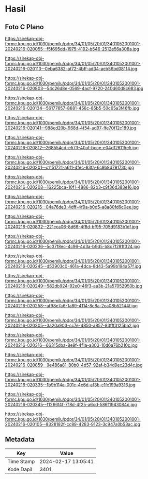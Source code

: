 # Hasil

## Foto C Plano

https://sirekap-obj-formc.kpu.go.id/1030/pemilu/pdpr/34/01/05/20/01/3401052001001-20240216-020055--f5f695dd-1975-4192-b546-2512e56a308a.jpg

https://sirekap-obj-formc.kpu.go.id/1030/pemilu/pdpr/34/01/05/20/01/3401052001001-20240216-020113--0eba6382-af72-4bff-ad34-aeb56bd08114.jpg

https://sirekap-obj-formc.kpu.go.id/1030/pemilu/pdpr/34/01/05/20/01/3401052001001-20240216-020803--54c26d8e-0569-4acf-9720-240d60d8c683.jpg

https://sirekap-obj-formc.kpu.go.id/1030/pemilu/pdpr/34/01/05/20/01/3401052001001-20240216-020134--56177657-8881-458c-85b5-50c65a3f46fb.jpg

https://sirekap-obj-formc.kpu.go.id/1030/pemilu/pdpr/34/01/05/20/01/3401052001001-20240216-020141--988ed20b-968d-4f54-ad97-ffe70f12c189.jpg

https://sirekap-obj-formc.kpu.go.id/1030/pemilu/pdpr/34/01/05/20/01/3401052001001-20240216-020812--268554cd-e573-40af-bcce-e04df26115e5.jpg

https://sirekap-obj-formc.kpu.go.id/1030/pemilu/pdpr/34/01/05/20/01/3401052001001-20240216-020201--c1151721-a6f1-4fec-83fa-6c9b8d791730.jpg

https://sirekap-obj-formc.kpu.go.id/1030/pemilu/pdpr/34/01/05/20/01/3401052001001-20240216-020208--16225bca-10f1-4886-82b3-c9f36d383e16.jpg

https://sirekap-obj-formc.kpu.go.id/1030/pemilu/pdpr/34/01/05/20/01/3401052001001-20240216-020216--04a76de3-4dff-4f9a-b0d5-a8a80fd6c0ee.jpg

https://sirekap-obj-formc.kpu.go.id/1030/pemilu/pdpr/34/01/05/20/01/3401052001001-20240216-020832--221cca06-8d66-4f8d-bf95-705d9183b1df.jpg

https://sirekap-obj-formc.kpu.go.id/1030/pemilu/pdpr/34/01/05/20/01/3401052001001-20240216-020236--5c37f8ec-4c96-4d3a-b9d5-b8c7f281f324.jpg

https://sirekap-obj-formc.kpu.go.id/1030/pemilu/pdpr/34/01/05/20/01/3401052001001-20240216-020245--d53903c0-461a-4dca-8d43-5a99b164a57f.jpg

https://sirekap-obj-formc.kpu.go.id/1030/pemilu/pdpr/34/01/05/20/01/3401052001001-20240216-020249--582db924-92e0-46f3-aa3b-21a57052950b.jpg

https://sirekap-obj-formc.kpu.go.id/1030/pemilu/pdpr/34/01/05/20/01/3401052001001-20240216-020258--af98e7a6-1a89-4114-8c8a-2ca08b52144f.jpg

https://sirekap-obj-formc.kpu.go.id/1030/pemilu/pdpr/34/01/05/20/01/3401052001001-20240216-020305--3a20a903-cc7e-4850-a857-83fff3125ba2.jpg

https://sirekap-obj-formc.kpu.go.id/1030/pemilu/pdpr/34/01/05/20/01/3401052001001-20240216-020316--66315dba-8e9f-4f1a-a303-10d6a76b210c.jpg

https://sirekap-obj-formc.kpu.go.id/1030/pemilu/pdpr/34/01/05/20/01/3401052001001-20240216-020859--9e486a81-80b0-4d57-92af-b34d9ec23d4c.jpg

https://sirekap-obj-formc.kpu.go.id/1030/pemilu/pdpr/34/01/05/20/01/3401052001001-20240216-020335--1b9b114a-001c-4c6d-af3b-c1fc199a9316.jpg

https://sirekap-obj-formc.kpu.go.id/1030/pemilu/pdpr/34/01/05/20/01/3401052001001-20240216-020345--f1266f4f-718d-4f25-a6cd-586f1943084d.jpg

https://sirekap-obj-formc.kpu.go.id/1030/pemilu/pdpr/34/01/05/20/01/3401052001001-20240216-020105--8328182f-cc89-4283-9123-3c947a0b53ac.jpg


## Metadata

| Key        | Value               |
| ---------- | ------------------- |
| Time Stamp | 2024-02-17 13:05:41 |
| Kode Dapil | 3401                |



